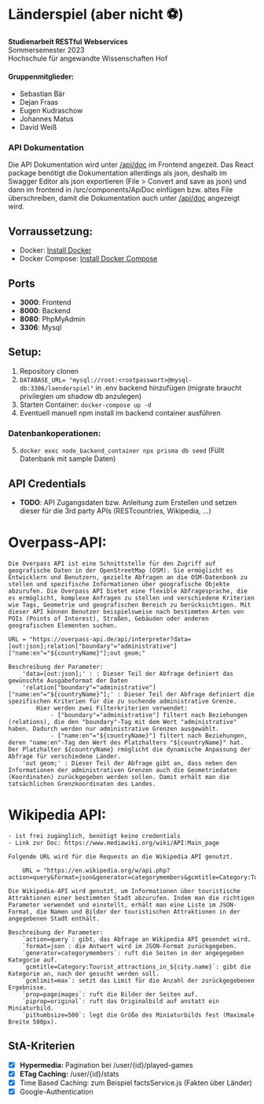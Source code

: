 # Länderspiel (aber nicht ⚽)

**Studienarbeit RESTful Webservices<br>**
Sommersemester 2023<br>
Hochschule für angewandte Wissenschaften Hof<br>

#### Gruppenmitglieder:
- Sebastian Bär
- Dejan Fraas
- Eugen Kudraschow
- Johannes Matus
- David Weiß

### API Dokumentation

 Die API Dokumentation wird unter [/api/doc](http://localhost:3000/api/doc) im Frontend angezeit. Das React package benötigt die Dokumentation allerdings als json, deshalb im Swagger Editor als json exportieren (File > Convert and save as json) und dann im frontend in /src/components/ApiDoc einfügen bzw. altes File überschreiben, damit die Dokumentation auch unter [/api/doc](http://localhost:3000/api/doc) angezeigt wird.

## Vorraussetzung:

- Docker: [Install Docker](https://docs.docker.com/get-docker/)
- Docker Compose: [Install Docker Compose](https://docs.docker.com/compose/install/)

## Ports

- **3000**: Frontend
- **8000**: Backend
- **8080**: PhpMyAdmin
- **3306**: Mysql

## Setup:<br>
1. Repository clonen
2. ```DATABASE_URL= "mysql://root:<rootpasswort>@mysql-db:3306/laenderspiel"``` in .env backend hinzufügen (migrate braucht privilegien um shadow db anzulegen)
3. Starten Container: ```docker-compose up -d```
4. Eventuell manuell npm install im backend container ausführen
### Datenbankoperationen:
5. ```docker exec node_backend_container npx prisma db seed``` (Füllt Datenbank mit sample Daten)

## API Credentials
- **TODO**: API Zugangsdaten bzw. Anleitung zum Erstellen und setzen dieser für die 3rd party APIs (RESTcountries, Wikipedia, ...)

# Overpass-API:
    Die Overpass API ist eine Schnittstelle für den Zugriff auf geografische Daten in der OpenStreetMap (OSM). Sie ermöglicht es Entwicklern und Benutzern, gezielte Abfragen an die OSM-Datenbank zu stellen und spezifische Informationen über geografische Objekte abzurufen. Die Overpass API bietet eine flexible Abfragesprache, die es ermöglicht, komplexe Anfragen zu stellen und verschiedene Kriterien wie Tags, Geometrie und geografischen Bereich zu berücksichtigen. Mit dieser API können Benutzer beispielsweise nach bestimmten Arten von POIs (Points of Interest), Straßen, Gebäuden oder anderen geografischen Elementen suchen.

    URL = "https://overpass-api.de/api/interpreter?data=[out:json];relation["boundary"="administrative"]["name:en"="${countryName}"];out geom;"
    
    Beschreibung der Parameter:
        'data=[out:json];' : : Dieser Teil der Abfrage definiert das gewünschte Ausgabeformat der Daten
        'relation["boundary"="administrative"]["name:en"="${countryName}"];' : Dieser Teil der Abfrage definiert die spezifischen Kriterien für die zu suchende administrative Grenze. 
            Hier werden zwei Filterkriterien verwendet:
                - ["boundary"="administrative"] filtert nach Beziehungen (relations), die den "boundary"-Tag mit dem Wert "administrative" haben. Dadurch werden nur administrative Grenzen ausgewählt.
                - ["name:en"="${countryName}"] filtert nach Beziehungen, deren "name:en"-Tag den Wert des Platzhalters "${countryName}" hat. Der Platzhalter ${countryName} rmöglicht die dynamische Anpassung der Abfrage für verschiedene Länder.
        'out geom;' : Dieser Teil der Abfrage gibt an, dass neben den Informationen der administrativen Grenzen auch die Geometriedaten (Koordinaten) zurückgegeben werden sollen. Damit erhält man die tatsächlichen Grenzkoordinaten des Landes.

# Wikipedia API: 

    - ist frei zugänglich, benötigt keine credentials
    - Link zur Doc: https://www.mediawiki.org/wiki/API:Main_page

    Folgende URL wird für die Requests an die Wikipedia API genutzt.

        URL = "https://en.wikipedia.org/w/api.php?action=query&format=json&generator=categorymembers&gcmtitle=Category:Tourist_attractions_in_${city.name}&gcmlimit=max&prop=pageimages&piprop=original&pithumbsize=500"

    Die Wikipedia-API wird genutzt, um Informationen über touristische Attraktionen einer bestimmten Stadt abzurufen. Indem man die richtigen Parameter verwendet und einstellt, erhält man eine Liste im JSON-Format, die Namen und Bilder der touristischen Attraktionen in der angegebenen Stadt enthält.

    Beschreibung der Parameter: 
        `action=query`: gibt, das Abfrage an Wikipedia API gesendet wird.
        `format=json`: die Antwort wird im JSON-Format zurückgegeben.
        `generator=categorymembers`: ruft die Seiten in der angegegeben Kategorie auf.
        `gcmtitle=Category:Tourist_attractions_in_${city.name}`: gibt die Kategorie an, nach der gesucht werden soll.
        `gcmlimit=max`: setzt das Limit für die Anzahl der zurückgegebenen Ergebnisse.
        `prop=pageimages`: ruft die Bilder der Seiten auf.
        `piprop=original`: ruft das Originalbild auf anstatt ein Miniaturbild.
        `pithumbsize=500`: legt die Größe des Miniaturbilds fest (Maximale Breite 500px).

## StA-Kriterien
- [x] **Hypermedia:** Pagination bei /user/{id}/played-games
- [x] **ETag Caching:** /user/{id}/stats
- [x] Time Based Caching: zum Beispiel factsService.js (Fakten über Länder)
- [x] Google-Authentication
